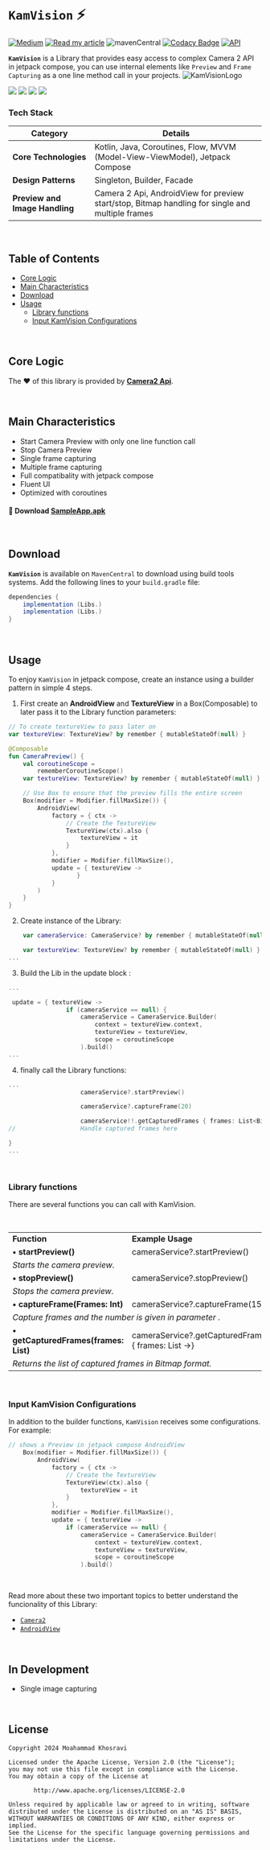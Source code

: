 # `KamVision` :zap:
[![Medium](https://img.shields.io/badge/Medium-12100E.svg)](https://medium.com/@kamyab9k) [![Read my article](https://img.shields.io/badge/Read%20my%20article-brightgreen.svg)](https://medium.com/@kamyab9k)
![mavenCentral](https://img.shields.io/maven-central/v/com.aminography/primedatepicker?color=blue)
[![Codacy Badge](https://api.codacy.com/project/badge/Grade/c1c44ee8a3a14b0e8c963c36c8e586d8)](https://app.codacy.com/manual/aminography/PrimeDatePicker?utm_source=github.com&utm_medium=referral&utm_content=aminography/PrimeDatePicker&utm_campaign=Badge_Grade_Dashboard)
[![API](https://img.shields.io/badge/minSdkVersion-24-important.svg)](https://android-arsenal.com/api?level=24)

**`KamVision`** is a Library that provides easy access to complex Camera 2 API in jetpack compose, you can use internal elements like `Preview` and `Frame Capturing` as a one line method call in your projects.
                       ![KamVisionLogo](https://github.com/user-attachments/assets/e30e4da1-c76c-4be3-b715-aac45efee86b)


  <tr>
    <td><img src="static/MCDB.gif"/></td>
    <td><img src="static/RPLB.gif"/></td>
    <td><img src="static/SHLD.gif"/></td>
    <td><img src="static/GJDD2.gif"/></td>
  </tr>

</table>

<br/>

### Tech Stack

| **Category**               | **Details**                                                                                                                |
|----------------------------|-----------------------------------------------------------------------------------------------------------------------------|
| **Core Technologies**      | Kotlin, Java, Coroutines, Flow, MVVM (Model-View-ViewModel), Jetpack Compose                                                     |
| **Design Patterns**        | Singleton, Builder, Facade                                                                                                 |
| **Preview and Image Handling** | Camera 2 Api, AndroidView for preview start/stop, Bitmap handling for single and multiple frames                         |

<br/>


Table of Contents
-----------------

- [Core Logic](#core-logic)
- [Main Characteristics](#main-characteristics)
- [Download](#download)
- [Usage](#usage)
   - [Library functions](#Library-functions)
   - [Input KamVision Configurations](#input-KamVision-configurations)
<br/>






Core Logic
----------
The ❤️ of this library is provided by [**Camera2 Api**](https://developer.android.com/media/camera/camera2).

<br/>

Main Characteristics
--------------------
- Start Camera Preview with only one line function call
- Stop Camera Preview
- Single frame capturing
- Multiple frame capturing
- Full compatibality with jetpack compose
- Fluent UI
- Optimized with coroutines

#### :dart: Download [SampleApp.apk](https://github.com/kamyab9k/KamVision/releases/download/sample-app-release.apk)

<br/>

Download
--------
**`KamVision`** is available on `MavenCentral` to download using build tools systems. Add the following lines to your `build.gradle` file:

```gradle
dependencies {
    implementation (Libs.)
    implementation (Libs.)
}
```

<br/>

Usage
-----

To enjoy `KamVision` in jetpack compose, create an instance using a builder pattern in simple 4 steps.

1. First create an  **AndroidView** and **TextureView** in a Box(Composable) to later pass it to the Library function parameters:
```kotlin
// To create textureView to pass later on
var textureView: TextureView? by remember { mutableStateOf(null) }

@Composable
fun CameraPreview() {
    val coroutineScope =
        rememberCoroutineScope()
    var textureView: TextureView? by remember { mutableStateOf(null) }

    // Use Box to ensure that the preview fills the entire screen
    Box(modifier = Modifier.fillMaxSize()) {
        AndroidView(
            factory = { ctx ->
                // Create the TextureView
                TextureView(ctx).also {
                    textureView = it
                }
            },
            modifier = Modifier.fillMaxSize(),
            update = { textureView ->
                   }
            }
        )
    }
}
```

2. Create instance of the Library:
```kotlin
    var cameraService: CameraService? by remember { mutableStateOf(null) }

    var textureView: TextureView? by remember { mutableStateOf(null) }
...
```

3. Build the Lib in the update block :

```kotlin
...

 update = { textureView ->
                if (cameraService == null) {
                    cameraService = CameraService.Builder(
                        context = textureView.context,
                        textureView = textureView,
                        scope = coroutineScope
                    ).build()
...
```

4. finally call the Library functions:
```kotlin
...
                    cameraService?.startPreview()

                    cameraService?.captureFrame(20)

                    cameraService!!.getCapturedFrames { frames: List<Bitmap> ->
//                  Handle captured frames here

}
...
```

<br/>


### Library functions

There are several functions you can call with KamVision.

<br/>

<table>

  <tr>
    <td><b>Function</b></td>
    <td><b>Example Usage</b></td>
  </tr>

  <tr>
    <td><b>• startPreview()</b></td>
    <td>cameraService?.startPreview()
</td>
  </tr>
  <tr>
    <td colspan="2"><i>Starts the camera preview.</i></td>
  </tr>

  <tr>
    <td><b>• stopPreview()</b></td>
    <td>cameraService?.stopPreview()</td>
  </tr>
  <tr>
    <td colspan="2"><i>Stops the camera preview.</i></td>
  </tr>

  <tr>
    <td><b>• captureFrame(Frames: Int)</b></td>
    <td>cameraService?.captureFrame(15)</td>
  </tr>
  <tr>
    <td colspan="2"><i>Capture frames and the number is given in parameter .</i></td>
  </tr>

  <tr>
    <td><b>• getCapturedFrames(frames: List<Bitmap>)</b></td>
    <td>cameraService?.getCapturedFrames { frames: List<Bitmap> ->}</td>
  </tr>
  <tr>
    <td colspan="2"><i>Returns the list of captured frames in Bitmap format.</i></td>
  </tr>




</table>

<br/>

### Input KamVision Configurations

In addition to the builder functions, `KamVision` receives some configurations. For example:

```kotlin
// shows a Preview in jetpack compose AndroidView
    Box(modifier = Modifier.fillMaxSize()) {
        AndroidView(
            factory = { ctx ->
                // Create the TextureView
                TextureView(ctx).also {
                    textureView = it
                }
            },
            modifier = Modifier.fillMaxSize(),
            update = { textureView ->
                if (cameraService == null) {
                    cameraService = CameraService.Builder(
                        context = textureView.context,
                        textureView = textureView,
                        scope = coroutineScope
                    ).build()
```

<br/>


Read more about these two important topics to better understand the funcionality of this Library:

- [`Camera2`](https://developer.android.com/media/camera/camera2)
- [`AndroidView`](https://developer.android.com/develop/ui/compose/migrate/interoperability-apis/views-in-compose)

<br/>


In Development
----------

- Single image capturing 
<br/>

License
--------
```
Copyright 2024 Moahammad Khosravi

Licensed under the Apache License, Version 2.0 (the "License");
you may not use this file except in compliance with the License.
You may obtain a copy of the License at

       http://www.apache.org/licenses/LICENSE-2.0

Unless required by applicable law or agreed to in writing, software
distributed under the License is distributed on an "AS IS" BASIS,
WITHOUT WARRANTIES OR CONDITIONS OF ANY KIND, either express or implied.
See the License for the specific language governing permissions and
limitations under the License.
```
